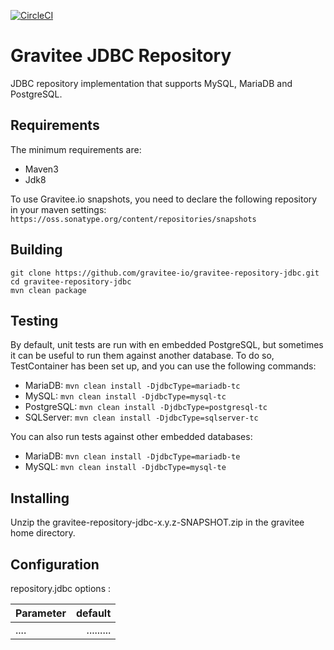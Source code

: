 [![CircleCI](https://circleci.com/gh/gravitee-io/gravitee-repository-jdbc.svg?style=shield)](https://circleci.com/gh/gravitee-io/gravitee-repository-jdbc)

# Gravitee JDBC Repository

JDBC repository implementation that supports MySQL, MariaDB and PostgreSQL.

## Requirements

The minimum requirements are:
 * Maven3 
 * Jdk8

To use Gravitee.io snapshots, you need to declare the following repository in your maven settings:
`https://oss.sonatype.org/content/repositories/snapshots`

## Building

```shell
git clone https://github.com/gravitee-io/gravitee-repository-jdbc.git
cd gravitee-repository-jdbc
mvn clean package
```

## Testing

By default, unit tests are run with en embedded PostgreSQL, but sometimes it can be useful to run them against another database.
To do so, TestContainer has been set up, and you can use the following commands: 
 - MariaDB: `mvn clean install -DjdbcType=mariadb-tc`
 - MySQL: `mvn clean install -DjdbcType=mysql-tc`
 - PostgreSQL: `mvn clean install -DjdbcType=postgresql-tc`
 - SQLServer: `mvn clean install -DjdbcType=sqlserver-tc`

You can also run tests against other embedded databases:
- MariaDB: `mvn clean install -DjdbcType=mariadb-te`
- MySQL: `mvn clean install -DjdbcType=mysql-te`

## Installing

Unzip the gravitee-repository-jdbc-x.y.z-SNAPSHOT.zip in the gravitee home directory.

## Configuration

repository.jdbc options : 

| Parameter                                        |   default  |
| ------------------------------------------------ | ---------: |
| ....                                             |  ......... |

